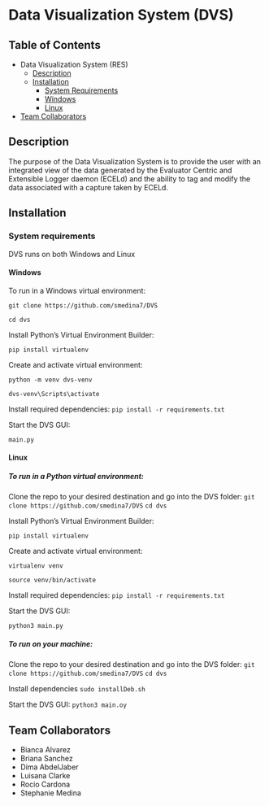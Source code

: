 # Data Visualization System (DVS)

## Table of Contents

* Data Visualization System (RES)
  * [Description](https://github.com/smedina7/DVS#description)
  * [Installation](https://github.com/smedina7/DVS#installation)
    * [System Requirements](https://github.com/smedina7/DVS#system-requirements)
    * [Windows](https://github.com/smedina7/DVS#windows)
    * [Linux](https://github.com/smedina7/DVS#Linux)
* [Team Collaborators](https://github.com/smedina7/DVS#team-collaborators)
    
## Description
The purpose of the Data Visualization System is to provide the user with an integrated view of the data generated by the Evaluator Centric and Extensible Logger daemon (ECELd) and the ability to tag and modify the data associated with a capture taken by ECELd.  

## Installation

### System requirements
DVS runs on both Windows and Linux

#### Windows
To run in a Windows virtual environment:

`git clone https://github.com/smedina7/DVS`

`cd dvs`

Install Python’s Virtual Environment Builder:

`pip install virtualenv`

Create and activate virtual environment:

`python -m venv dvs-venv`

`dvs-venv\Scripts\activate`

Install required dependencies:
`pip install -r requirements.txt`

Start the DVS GUI:

`main.py`

#### Linux
##### To run in a Python virtual environment:

Clone the repo to your desired destination and go into the DVS folder: 
`git clone https://github.com/smedina7/DVS`
`cd dvs`

Install Python’s Virtual Environment Builder:

`pip install virtualenv`

Create and activate virtual environment:

`virtualenv venv`

`source venv/bin/activate`

Install required dependencies:
`pip install -r requirements.txt`

Start the DVS GUI:

`python3 main.py`

##### To run on your machine:

Clone the repo to your desired destination and go into the DVS folder: 
`git clone https://github.com/smedina7/DVS`
`cd dvs`

Install dependencies
`sudo installDeb.sh`

Start the DVS GUI:
`python3 main.oy`





## Team Collaborators
  * Bianca Alvarez
  * Briana Sanchez
  * Dima AbdelJaber
  * Luisana Clarke
  * Rocio Cardona
  * Stephanie Medina
